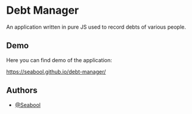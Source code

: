 # Debt Manager

An application written in pure JS used to record debts of various people.

## Demo

Here you can find demo of the application:

https://seabool.github.io/debt-manager/

## Authors

-   [@Seabool](https://www.github.com/Seabool)
